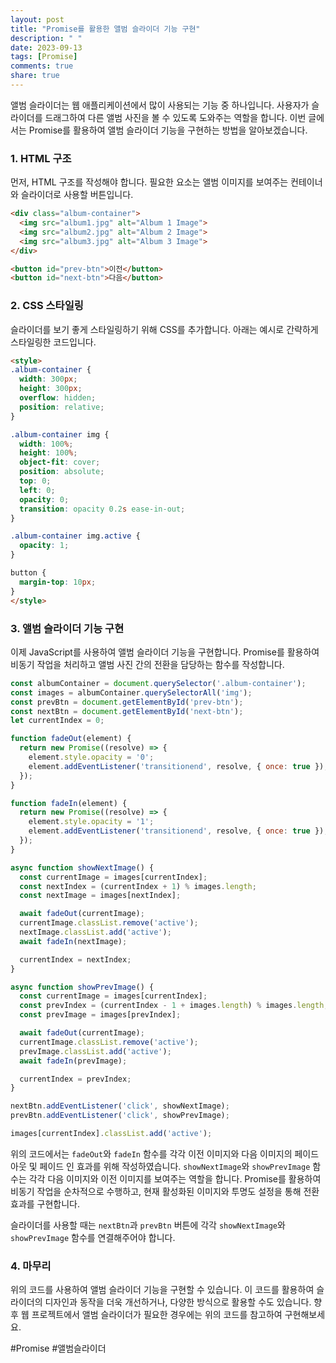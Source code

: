 ```yaml
---
layout: post
title: "Promise를 활용한 앨범 슬라이더 기능 구현"
description: " "
date: 2023-09-13
tags: [Promise]
comments: true
share: true
---
```


앨범 슬라이더는 웹 애플리케이션에서 많이 사용되는 기능 중 하나입니다. 사용자가 슬라이더를 드래그하여 다른 앨범 사진을 볼 수 있도록 도와주는 역할을 합니다. 이번 글에서는 Promise를 활용하여 앨범 슬라이더 기능을 구현하는 방법을 알아보겠습니다.

### 1. HTML 구조

먼저, HTML 구조를 작성해야 합니다. 필요한 요소는 앨범 이미지를 보여주는 컨테이너와 슬라이더로 사용할 버튼입니다.

```html
<div class="album-container">
  <img src="album1.jpg" alt="Album 1 Image">
  <img src="album2.jpg" alt="Album 2 Image">
  <img src="album3.jpg" alt="Album 3 Image">
</div>

<button id="prev-btn">이전</button>
<button id="next-btn">다음</button>
```

### 2. CSS 스타일링

슬라이더를 보기 좋게 스타일링하기 위해 CSS를 추가합니다. 아래는 예시로 간략하게 스타일링한 코드입니다.

```html
<style>
.album-container {
  width: 300px;
  height: 300px;
  overflow: hidden;
  position: relative;
}

.album-container img {
  width: 100%;
  height: 100%;
  object-fit: cover;
  position: absolute;
  top: 0;
  left: 0;
  opacity: 0;
  transition: opacity 0.2s ease-in-out;
}

.album-container img.active {
  opacity: 1;
}

button {
  margin-top: 10px;
}
</style>
```

### 3. 앨범 슬라이더 기능 구현

이제 JavaScript를 사용하여 앨범 슬라이더 기능을 구현합니다. Promise를 활용하여 비동기 작업을 처리하고 앨범 사진 간의 전환을 담당하는 함수를 작성합니다.

```javascript
const albumContainer = document.querySelector('.album-container');
const images = albumContainer.querySelectorAll('img');
const prevBtn = document.getElementById('prev-btn');
const nextBtn = document.getElementById('next-btn');
let currentIndex = 0;

function fadeOut(element) {
  return new Promise((resolve) => {
    element.style.opacity = '0';
    element.addEventListener('transitionend', resolve, { once: true });
  });
}

function fadeIn(element) {
  return new Promise((resolve) => {
    element.style.opacity = '1';
    element.addEventListener('transitionend', resolve, { once: true });
  });
}

async function showNextImage() {
  const currentImage = images[currentIndex];
  const nextIndex = (currentIndex + 1) % images.length;
  const nextImage = images[nextIndex];

  await fadeOut(currentImage);
  currentImage.classList.remove('active');
  nextImage.classList.add('active');
  await fadeIn(nextImage);

  currentIndex = nextIndex;
}

async function showPrevImage() {
  const currentImage = images[currentIndex];
  const prevIndex = (currentIndex - 1 + images.length) % images.length;
  const prevImage = images[prevIndex];

  await fadeOut(currentImage);
  currentImage.classList.remove('active');
  prevImage.classList.add('active');
  await fadeIn(prevImage);

  currentIndex = prevIndex;
}

nextBtn.addEventListener('click', showNextImage);
prevBtn.addEventListener('click', showPrevImage);

images[currentIndex].classList.add('active');
```

위의 코드에서는 `fadeOut`와 `fadeIn` 함수를 각각 이전 이미지와 다음 이미지의 페이드 아웃 및 페이드 인 효과를 위해 작성하였습니다. `showNextImage`와 `showPrevImage` 함수는 각각 다음 이미지와 이전 이미지를 보여주는 역할을 합니다. Promise를 활용하여 비동기 작업을 순차적으로 수행하고, 현재 활성화된 이미지와 투명도 설정을 통해 전환 효과를 구현합니다.

슬라이더를 사용할 때는 `nextBtn`과 `prevBtn` 버튼에 각각 `showNextImage`와 `showPrevImage` 함수를 연결해주어야 합니다.

### 4. 마무리

위의 코드를 사용하여 앨범 슬라이더 기능을 구현할 수 있습니다. 이 코드를 활용하여 슬라이더의 디자인과 동작을 더욱 개선하거나, 다양한 방식으로 활용할 수도 있습니다. 향후 웹 프로젝트에서 앨범 슬라이더가 필요한 경우에는 위의 코드를 참고하여 구현해보세요.

#Promise #앨범슬라이더